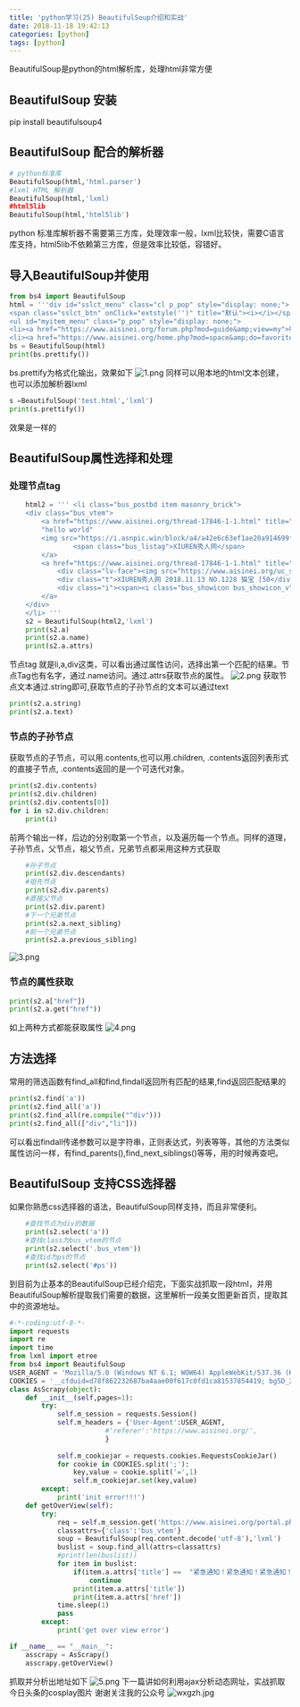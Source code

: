 ```yaml
---
title: 'python学习(25) BeautifulSoup介绍和实战'
date: 2018-11-18 19:42:13
categories: [python]
tags: [python]
---
```

BeautifulSoup是python的html解析库，处理html非常方便
## BeautifulSoup 安装
pip install beautifulsoup4
## BeautifulSoup 配合的解析器
``` python
# python标准库
BeautifulSoup(html,'html.parser')
#lxml HTML 解析器
BeautifulSoup(html,'lxml)
#html5lib
BeautifulSoup(html,'html5lib')
```
python 标准库解析器不需要第三方库，处理效率一般，lxml比较快，需要C语言库支持，html5lib不依赖第三方库，但是效率比较低，容错好。
<!--more-->
## 导入BeautifulSoup并使用
``` python
from bs4 import BeautifulSoup
html = '''div id="sslct_menu" class="cl p_pop" style="display: none;">
<span class="sslct_btn" onClick="extstyle('')" title="默认"><i></i></span></div>
<ul id="myitem_menu" class="p_pop" style="display: none;">
<li><a href="https://www.aisinei.org/forum.php?mod=guide&amp;view=my">帖子</a></li>
<li><a href="https://www.aisinei.org/home.php?mod=space&amp;do=favorite&amp;view=me">收藏</a></li>'''
bs = BeautifulSoup(html)
print(bs.prettify())
```
bs.prettify为格式化输出，效果如下
![1.png](1.png)
同样可以用本地的html文本创建，也可以添加解析器lxml
``` python
s =BeautifulSoup('test.html','lxml')
print(s.prettify())
```
效果是一样的
## BeautifulSoup属性选择和处理
### 处理节点tag

``` python
    html2 = ''' <li class="bus_postbd item masonry_brick">
	<div class="bus_vtem">
		<a href="https://www.aisinei.org/thread-17846-1-1.html" title="XIUREN秀人网 2018.11.13 NO.1228 猫宝 [50+1P]" class="preview"  target="_blank">
		"hello world"
        <img src="https://i.asnpic.win/block/a4/a42e6c63ef1ae20a914699f183d5204b.jpg" width="250" height="375" alt="XIUREN秀人网 2018.11.13 NO.1228 猫宝 [50+1P]"/>
                <span class="bus_listag">XIUREN秀人网</span>
		</a>
		<a href="https://www.aisinei.org/thread-17846-1-1.html" title="XIUREN秀人网 2018.11.13 NO.1228 猫宝 [50+1P]"  target="_blank">
			<div class="lv-face"><img src="https://www.aisinei.org/uc_server/avatar.php?uid=2&size=small" alt="发布组小乐"/></div>
			<div class="t">XIUREN秀人网 2018.11.13 NO.1228 猫宝 [50</div>
			<div class="i"><span><i class="bus_showicon bus_showicon_v"></i>6402</span><span><i class="bus_showicon bus_showicon_r"></i>1</span></div>
		</a>
	</div>
	</li> '''
    s2 = BeautifulSoup(html2,'lxml')
    print(s2.a)
    print(s2.a.name)
    print(s2.a.attrs)
```
节点tag 就是li,a,div这类，可以看出通过属性访问，选择出第一个匹配的结果。节点Tag也有名字，通过.name访问。通过.attrs获取节点的属性。
![2.png](2.png)
获取节点文本通过.string即可,获取节点的子孙节点的文本可以通过text
``` python
print(s2.a.string)
print(s2.a.text)
```
### 节点的子孙节点
获取节点的子节点，可以用.contents,也可以用.children, .contents返回列表形式的直接子节点, .contents返回的是一个可迭代对象。
``` python
print(s2.div.contents)
print(s2.div.children)
print(s2.div.contents[0])
for i in s2.div.children:
    print(i)
```
前两个输出一样，后边的分别取第一个节点，以及遍历每一个节点。同样的道理，子孙节点，父节点，祖父节点，兄弟节点都采用这种方式获取
``` python
    #孙子节点
    print(s2.div.descendants)
    #祖先节点
    print(s2.div.parents)
    #直接父节点
    print(s2.div.parent)
    #下一个兄弟节点
    print(s2.a.next_sibling)
    #前一个兄弟节点
    print(s2.a.previous_sibling)
```
![3.png](3.png)
### 节点的属性获取
``` python
print(s2.a["href"])
print(s2.a.get("href"))
```
如上两种方式都能获取属性
![4.png](4.png)
## 方法选择
常用的筛选函数有find_all和find,findall返回所有匹配的结果,find返回匹配结果的
``` python
print(s2.find('a'))
print(s2.find_all('a'))
print(s2.find_all(re.compile("^div")))
print(s2.find_all(["div","li"]))
```
可以看出findall传递参数可以是字符串，正则表达式，列表等等，其他的方法类似属性访问一样，有find_parents(),find_next_siblings()等等，用的时候再查吧。

## BeautifulSoup 支持CSS选择器
如果你熟悉css选择器的语法，BeautifulSoup同样支持，而且非常便利。
``` python
    #查找节点为div的数据
    print(s2.select('a'))
    #查找class为bus_vtem的节点
    print(s2.select('.bus_vtem'))
    #查找id为ps的节点
    print(s2.select('#ps'))
```
到目前为止基本的BeautifulSoup已经介绍完，下面实战抓取一段html，并用BeautifulSoup解析提取我们需要的数据，这里解析一段美女图更新首页，提取其中的资源地址。
``` python
#-*-coding:utf-8-*-
import requests
import re
import time
from lxml import etree
from bs4 import BeautifulSoup
USER_AGENT = 'Mozilla/5.0 (Windows NT 6.1; WOW64) AppleWebKit/537.36 (KHTML, like Gecko) Chrome/49.0.2623.221 Safari/537.36 SE 2.X MetaSr 1.0'
COOKIES = '__cfduid=d78f862232687ba4aae00f617c0fd1ca81537854419; bg5D_2132_saltkey=jh7xllgK; bg5D_2132_lastvisit=1540536781; bg5D_2132_auth=479fTpQgthFjwwD6V1Xq8ky8wI2dzxJkPeJHEZyv3eqJqdTQOQWE74ttW1HchIUZpgsyN5Y9r1jtby9AwfRN1R89; bg5D_2132_lastcheckfeed=7469%7C1541145866; bg5D_2132_ulastactivity=2bbfoTOtWWimnqaXyLbTv%2Buq4ens5zcXIiEAhobA%2FsWLyvpXVM9d; bg5D_2132_sid=wF3g17; Hm_lvt_b8d70b1e8d60fba1e9c8bd5d6b035f4c=1540540375,1540955353,1541145834,1541562930; Hm_lpvt_b8d70b1e8d60fba1e9c8bd5d6b035f4c=1541562973; bg5D_2132_lastact=1541562986%09home.php%09spacecp'
class AsScrapy(object):
    def __init__(self,pages=1):
        try:
            self.m_session = requests.Session()
            self.m_headers = {'User-Agent':USER_AGENT,
                        #'referer':'https://www.aisinei.org/',
                        }
           
            self.m_cookiejar = requests.cookies.RequestsCookieJar()
            for cookie in COOKIES.split(';'):
                key,value = cookie.split('=',1)
                self.m_cookiejar.set(key,value)
        except:
            print('init error!!!')
    def getOverView(self):
        try:
            req = self.m_session.get('https://www.aisinei.org/portal.php',headers=self.m_headers, cookies=self.m_cookiejar, timeout=5)
            classattrs={'class':'bus_vtem'}
            soup = BeautifulSoup(req.content.decode('utf-8'),'lxml')
            buslist = soup.find_all(attrs=classattrs)
            #print(len(buslist))
            for item in buslist:
                if(item.a.attrs['title'] ==  "紧急通知！紧急通知！紧急通知！"):
                    continue
                print(item.a.attrs['title'])
                print(item.a.attrs['href']) 
            time.sleep(1)
            pass
        except:
            print('get over view error')

if __name__ == "__main__":
    asscrapy = AsScrapy()
    asscrapy.getOverView()
```
抓取并分析出地址如下
![5.png](5.png)
下一篇讲如何利用ajax分析动态网址，实战抓取今日头条的cosplay图片
谢谢关注我的公众号
![wxgzh.jpg](wxgzh.jpg)

